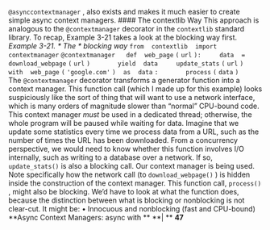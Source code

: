 `@asynccontextmanager` , also exists and makes it much easier to create simple async context managers. #### The contextlib Way
 This approach is analogous to the  `@contextmanager`  decorator in the  `contextlib` standard library. To recap,  Example 3-21  takes a look at the blocking way first. *Example 3-21. * *The* * blocking way* `from` ` ` `contextlib` ` ` `import` ` ` `contextmanager` `@contextmanager` `  ` `def` ` ` `web_page` `(` `url` `):` `    ` `data` ` ` `=` ` ` `download_webpage` `(` `url` `)` `  ` `    ` `yield` ` ` `data` `    ` `update_stats` `(` `url` `)` `  ` `with` ` ` `web_page` `(` `'google.com'` `)` ` ` `as` ` ` `data` `:` `  ` `    ` `process` `(` `data` `)` `  ` The  `@contextmanager`  decorator transforms a generator function into a context manager. This function call (which I made up for this example) looks suspiciously like the sort of thing that will want to use a network interface, which is many orders of magnitude slower than “normal” CPU-bound code. This context manager  *must* be used in a dedicated thread; otherwise, the whole program will be paused while waiting for data. Imagine that we update some statistics every time we process data from a URL, such as the number of times the URL has been downloaded. From a concurrency perspective, we would need to know whether this function involves I/O internally, such as writing to a database over a network. If so,  `update_stats()`  is also a blocking call. Our context manager is being used. Note specifically how the network call (to `download_webpage()` ) is hidden inside the construction of the context manager. This function call,  `process()` , might also be blocking. We’d have to look at what the function does, because the distinction between what is blocking or nonblocking is not clear-cut. It might be: •  Innocuous and nonblocking (fast and CPU-bound) **Async Context Managers: async with ** **| ** **47**
